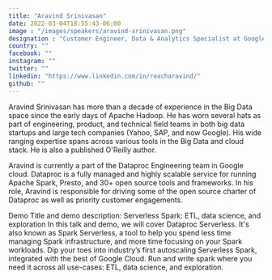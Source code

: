 ```yaml
---
title: "Aravind Srinivasan"
date: 2022-03-04T18:55:43-06:00
image : "/images/speakers/aravind-srinivasan.png"
designation : "Customer Engineer, Data & Analytics Specialist at Google"
country: ""
facebook: ""
instagram: ""
twitter: ""
linkedin: "https://www.linkedin.com/in/reacharavind/"
github: ""
---
```


Aravind Srinivasan has more than a decade of experience in the Big Data space since the early days of Apache Hadoop. He has worn several hats as part of engineering, product, and technical field teams in both big data startups and large tech companies (Yahoo, SAP, and now Google). His wide ranging expertise spans across various tools in the Big Data and cloud stack. He is also a published O'Reilly author.

Aravind is currently a part of the Dataproc Engineering team in Google cloud. Dataproc is a fully managed and highly scalable service for running Apache Spark, Presto, and 30+ open source tools and frameworks. In his role, Aravind is responsible for driving some of the open source charter of Dataproc as well as priority customer engagements.

Demo Title and demo description: Serverless Spark: ETL, data science, and exploration 
In this talk and demo, we will cover Dataproc Serverless. It's also known as Spark Serverless, a tool to help you spend less time managing Spark infrastructure, and more time focusing on your Spark workloads. Dip your toes into industry’s first autoscaling Serverless Spark, integrated with the best of Google Cloud. Run and write spark where you need it across all use-cases:  ETL, data science, and exploration.